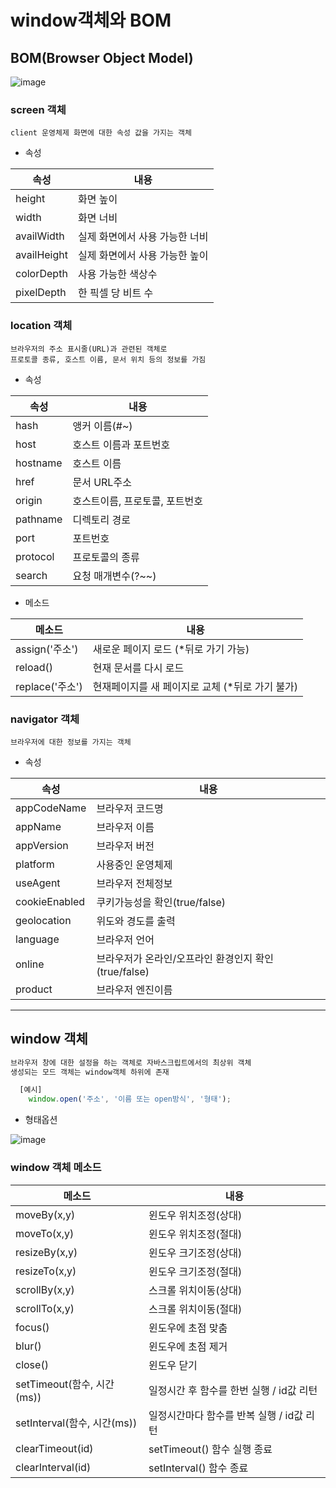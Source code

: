 # window객체와 BOM

## BOM(Browser Object Model)

![image](https://ko.javascript.info/article/browser-environment/windowObjects.svg)

### screen 객체
`client 운영체제 화면에 대한 속성 값을 가지는 객체`

- 속성

|속성|내용|
|---|---|
|height|화면 높이|
|width|화면 너비|
|availWidth|실제 화면에서 사용 가능한 너비|
|availHeight|실제 화면에서 사용 가능한 높이|
|colorDepth|사용 가능한 색상수|
|pixelDepth|한 픽셀 당 비트 수|

### location 객체

```
브라우저의 주소 표시줄(URL)과 관련된 객체로
프로토콜 종류, 호스트 이름, 문서 위치 등의 정보를 가짐
```

- 속성

|속성|내용|
|---|---|
|hash|앵커 이름(#~)|
|host|호스트 이름과 포트번호|
|hostname|호스트 이름|
|href|문서 URL주소|
|origin|호스트이름, 프로토콜, 포트번호|
|pathname|디렉토리 경로|
|port|포트번호|
|protocol|프로토콜의 종류|
|search|요청 매개변수(?~~)|

- 메소드

|메소드|내용|
|---|---|
|assign('주소')|새로운 페이지 로드 (*뒤로 가기 가능)|
|reload()|현재 문서를 다시 로드|
|replace('주소')|현재페이지를 새 페이지로 교체 (*뒤로 가기 불가)|

### navigator 객체

`브라우저에 대한 정보를 가지는 객체`

- 속성

|속성|내용|
|---|---|
|appCodeName|브라우저 코드명|
|appName|브라우저 이름|
|appVersion|브라우저 버전|
|platform|사용중인 운영체제|
|useAgent|브라우저 전체정보|
|cookieEnabled|쿠키가능성을 확인(true/false)|
|geolocation|위도와 경도를 출력|
|language|브라우저 언어|
|online|브라우저가 온라인/오프라인 환경인지 확인(true/false)|
|product|브라우저 엔진이름|

------------------------------------------------------------------------------------------------------------------------------------------

## window 객체

```javascript
브라우저 창에 대한 설정을 하는 객체로 자바스크립트에서의 최상위 객체
생성되는 모드 객체는 window객체 하위에 존재

  [예시]
    window.open('주소', '이름 또는 open방식', '형태');
```

- 형태옵션

![image](https://img1.daumcdn.net/thumb/R800x0/?scode=mtistory2&fname=https%3A%2F%2Ft1.daumcdn.net%2Fcfile%2Ftistory%2F996ABA345F57CA7902)

### window 객체 메소드

|메소드|내용|
|---|---|
|moveBy(x,y)|윈도우 위치조정(상대)|
|moveTo(x,y)|윈도우 위치조정(절대)|
|resizeBy(x,y)|윈도우 크기조정(상대)|
|resizeTo(x,y)|윈도우 크기조정(절대)|
|scrollBy(x,y)|스크롤 위치이동(상대)|
|scrollTo(x,y)|스크롤 위치이동(절대)|
|focus()|윈도우에 초점 맞춤|
|blur()|윈도우에 초점 제거|
|close()|윈도우 닫기|
|setTimeout(함수, 시간(ms))|일정시간 후 함수를 한번 실행 / id값 리턴|
|setInterval(함수, 시간(ms))|일정시간마다 함수를 반복 실행 / id값 리턴|
|clearTimeout(id)|setTimeout() 함수 실행 종료|
|clearInterval(id)|setInterval() 함수 종료|

